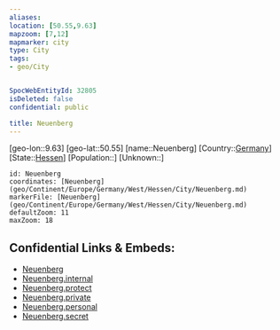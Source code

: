 ```yaml
---
aliases: 
location: [50.55,9.63]
mapzoom: [7,12] 
mapmarker: city 
type: City
tags:
- geo/City


SpocWebEntityId: 32805
isDeleted: false
confidential: public

title: Neuenberg
---
```

[geo-lon::9.63]
[geo-lat::50.55]
[name::Neuenberg]
[Country::[Germany](geo/Continent/Europe/Germany.md)]
[State::[Hessen](geo/Continent/Europe/Germany/West/Hessen.md)]
[Population::]
[Unknown::]


```leaflet
id: Neuenberg
coordinates: [Neuenberg](geo/Continent/Europe/Germany/West/Hessen/City/Neuenberg.md)
markerFile: [Neuenberg](geo/Continent/Europe/Germany/West/Hessen/City/Neuenberg.md)
defaultZoom: 11 
maxZoom: 18
```


## Confidential Links & Embeds: 
- [Neuenberg](../../../../../../../../_public/geo/Continent/Europe/Germany/West/Hessen/City/Neuenberg.md) 
- [Neuenberg.internal](../../../../../../../../_internal/geo/Continent/Europe/Germany/West/Hessen/City/Neuenberg.internal.md) 
- [Neuenberg.protect](../../../../../../../../_protect/geo/Continent/Europe/Germany/West/Hessen/City/Neuenberg.protect.md) 
- [Neuenberg.private](../../../../../../../../_private/geo/Continent/Europe/Germany/West/Hessen/City/Neuenberg.private.md) 
- [Neuenberg.personal](../../../../../../../../_personal/geo/Continent/Europe/Germany/West/Hessen/City/Neuenberg.personal.md) 
- [Neuenberg.secret](../../../../../../../../_secret/geo/Continent/Europe/Germany/West/Hessen/City/Neuenberg.secret.md) 
